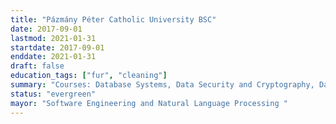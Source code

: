 ```yaml
---
title: "Pázmány Péter Catholic University BSC"
date: 2017-09-01
lastmod: 2021-01-31
startdate: 2017-09-01
enddate: 2021-01-31
draft: false
education_tags: ["fur", "cleaning"]
summary: "Courses: Database Systems, Data Security and Cryptography, Data Structures and Algorithms, Neural Networks, Basic Economics, Introduction to Artificial Intelligence"
status: "evergreen"
mayor: "Software Engineering and Natural Language Processing " 
---
```

